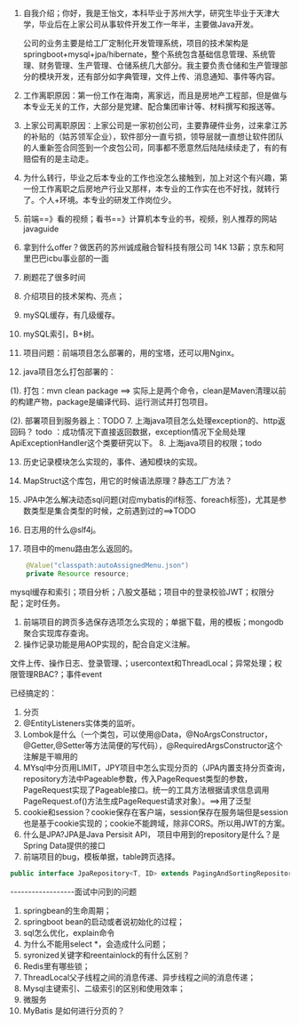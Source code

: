 
1. 自我介绍；你好，我是王怡文，本科毕业于苏州大学，研究生毕业于天津大学，毕业后在上家公司从事软件开发工作一年半，主要做Java开发。

   公司的业务主要是给工厂定制化开发管理系统，项目的技术架构是springboot+mysql+jpa/hibernate，整个系统包含基础信息管理、系统管理、财务管理、生产管理、仓储系统几大部分。我主要负责仓储和生产管理部分的模块开发，还有部分如字典管理，文件上传、消息通知、事件等内容。

2. 工作离职原因：第一份工作在海南，离家远，而且是房地产工程部，但是做与本专业无关的工作，大部分是党建、配合集团审计等、材料撰写和报送等。
3. 上家公司离职原因：上家公司是一家初创公司，主要靠硬件业务，过来拿江苏的补贴的（姑苏领军企业），软件部分一直亏损，领导层就一直想让软件团队的人重新签合同签到一个皮包公司，同事都不愿意然后陆陆续续走了，有的有赔偿有的是主动走。
4. 为什么转行，毕业之后本专业的工作也没怎么接触到，加上对这个有兴趣，第一份工作离职之后房地产行业又那样，本专业的工作实在也不好找，就转行了。个人+环境。本专业的研发工作岗位少。
5. 前端==》看的视频；看书==》计算机本专业的书，视频，别人推荐的网站javaguide
6. 拿到什么offer？做医药的苏州诚成融合智科技有限公司 14K 13薪；京东和阿里巴巴icbu事业部的一面
7. 刷题花了很多时间

8. 介绍项目的技术架构、亮点；
9. mySQL缓存，有几级缓存。
10. mySQL索引，B+树。

11. 项目问题：前端项目怎么部署的，用的宝塔，还可以用Nginx。
12. java项目怎么打包部署的：

  (1). 打包：mvn clean package ==> 实际上是两个命令，clean是Maven清理以前的构建产物，package是编译代码、运行测试并打包项目。

  (2). 部署项目到服务器上：TODO
7. 上海java项目怎么处理exception的、http返回码？ todo ：成功情况下直接返回数据，exception情况下全局处理ApiExceptionHandler这个类要研究以下。
8. 上海java项目的权限；todo

13. 历史记录模块怎么实现的，事件、通知模块的实现。
14. MapStruct这个库包，用它的时候语法原理？静态工厂方法？
15. JPA中怎么解决动态sql问题(对应mybatis的if标签、foreach标签)，尤其是参数类型是集合类型的时候，之前遇到过的==>TODO

16. 日志用的什么@slf4j。
17. 项目中的menu路由怎么返回的。

``` java
    @Value("classpath:autoAssignedMenu.json")
    private Resource resource;
```

mysql缓存和索引；项目分析；八股文基础；项目中的登录校验JWT；权限分配；定时任务。

1. 前端项目的跨页多选保存选项怎么实现的；单据下载，用的模板；mongodb聚合实现库存查询。
2. 操作记录功能是用AOP实现的，配合自定义注解。

文件上传、操作日志、登录管理、；usercontext和ThreadLocal；异常处理；权限管理RBAC?；事件event

已经搞定的：

1. 分页
2. @EntityListeners实体类的监听。
3. Lombok是什么（一个类包，可以使用@Data，@NoArgsConstructor，@Getter,@Setter等方法简便的写代码），@RequiredArgsConstructor这个注解是干嘛用的
4. MYsql中分页用LIMIT，JPY项目中怎么实现分页的（JPA内置支持分页查询，repository方法中Pageable参数，传入PageRequest类型的参数，PageRequest实现了Pageable接口。统一的工具方法根据请求信息调用PageRequest.of()方法生成PageRequest请求对象）。==>用了泛型
5. cookie和session？cookie保存在客户端，session保存在服务端但是session也是基于cookie实现的；cookie不能跨域，除非CORS。所以用JWT的方案。
6. 什么是JPA?JPA是Java Persisit API， 项目中用到的repository是什么？是Spring Data提供的接口
7. 前端项目的bug，模板单据，table跨页选择。

```java
public interface JpaRepository<T, ID> extends PagingAndSortingRepository<T, ID>, QueryByExampleExecutor<T> {
```

------------------面试中问到的问题

1. springbean的生命周期；
2. springboot bean的启动或者说初始化的过程；
3. sql怎么优化，explain命令
4. 为什么不能用select *，会造成什么问题；
5. syronized关键字和reentainlock的有什么区别？
6. Redis里有哪些锁；
7. ThreadLocal父子线程之间的消息传递、异步线程之间的消息传递；
8. Mysql主键索引、二级索引的区别和使用效率；
9. 微服务
10. MyBatis 是如何进行分页的？
